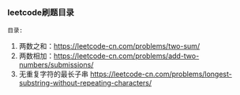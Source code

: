 ### leetcode刷题目录

`目录:`
1. 两数之和：https://leetcode-cn.com/problems/two-sum/
2. 两数相加：https://leetcode-cn.com/problems/add-two-numbers/submissions/ 
3. 无重复字符的最长子串 https://leetcode-cn.com/problems/longest-substring-without-repeating-characters/